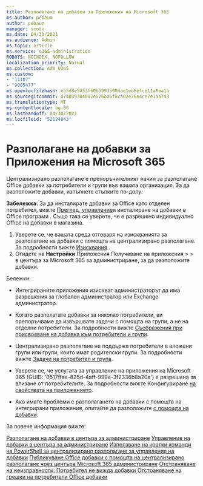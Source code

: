 ```yaml
---
title: Разполагане на добавки за Приложения на Microsoft 365
ms.author: pebaum
author: pebaum
manager: scotv
ms.date: 04/30/2021
ms.audience: Admin
ms.topic: article
ms.service: o365-administration
ROBOTS: NOINDEX, NOFOLLOW
localization_priority: Normal
ms.collection: Adm_O365
ms.custom:
- "11107"
- "9005477"
ms.openlocfilehash: e55d8e5453f60b5993500dae1eb6efce11a8aa1a
ms.sourcegitcommit: d74039304002e526ba6f8ca02e76e4ce7e1aa743
ms.translationtype: MT
ms.contentlocale: bg-BG
ms.lasthandoff: 04/30/2021
ms.locfileid: "52124843"
---
```

# <a name="deploying-add-ins-for-microsoft-365-apps"></a>Разполагане на добавки за Приложения на Microsoft 365

Централизирано разполагане е препоръчителният начин за разполагане Office добавки за потребители и групи във вашата организация. За да разположите добавки, изпълнете стъпките по-долу:

**Забележка:** За да инсталирате добавки за Office като отделен потребител, вижте [Преглед, управление](https://support.microsoft.com/topic/view-manage-and-install-add-ins-in-office-programs-16278816-1948-4028-91e5-76dca5380f8d)и инсталиране на добавки в Office програми . Също така се уверете, че е разрешено индивидуално Office на добавки в магазина. 

1. Уверете се, че вашата среда отговаря на изискванията за разполагане на добавки с помощта на централизирано разполагане. За подробности вижте [Изисквания](https://docs.microsoft.com/microsoft-365/admin/manage/centralized-deployment-of-add-ins?#requirements).
2. Отидете на **Настройки** Приложения Получаване на приложения  >    >   в центъра за Microsoft 365 за администриране, за да разположите добавки. 

Бележки: 

- Интегрираните приложения изискват администраторът да има разрешения за глобален администратор или Exchange администратор.

- Когато разполагате добавки за няколко потребители, ви препоръчваме да извършвате задачи с помощта на групи, а не на отделни потребители. За подробности вижте [Съображения при присвояване на добавка към потребители и групи](https://docs.microsoft.com/microsoft-365/admin/manage/manage-deployment-of-add-ins?view=o365-worldwide#considerations-when-assigning-an-add-in-to-users-and-groups).

- Централизирано разполагане не поддържа потребители в вложени групи или групи, които имат родителски групи. За подробности вижте [Задачи на потребител и група](https://docs.microsoft.com/microsoft-365/admin/manage/centralized-deployment-of-add-ins?view=o365-worldwide#user-and-group-assignments).

- Уверете се, че услугата за управление на приложения на Microsoft 365 (GUID: '0517ffae-825d-4aff-999e-3f2336b8a20a') е разрешена за влизане от потребителите. За подробности вижте Конфигуриране [на свойствата на приложението](https://docs.microsoft.com/azure/active-directory/manage-apps/add-application-portal-configure#configure-app-properties).

- Ако имате проблеми с разполагането на добавки с помощта на интегрирани приложения, опитайте да разположите [с помощта на добавки](https://admin.microsoft.com/AdminPortal/Home?#/Settings/AddIns).

За повече информация вижте:

[Разполагане на добавки в центъра за администриране](https://docs.microsoft.com/microsoft-365/admin/manage/manage-deployment-of-add-ins) 
 [Управление на добавки в центъра за администриране](https://docs.microsoft.com/microsoft-365/admin/manage/manage-addins-in-the-admin-center) 
 [Използване на кратки команди на PowerShell за централизирано разполагане за управление на добавки](https://docs.microsoft.com/microsoft-365/enterprise/use-the-centralized-deployment-powershell-cmdlets-to-manage-add-ins) 
 [Публикуване Office добавки с помощта на централизирано разполагане чрез центъра Microsoft 365 администриране](https://docs.microsoft.com/office/dev/add-ins/publish/centralized-deployment#publish-an-office-add-in-via-centralized-deployment) 
 [Отстраняване на неизправности: Потребител не вижда добавки](https://docs.microsoft.com/office365/troubleshoot/access-management/user-not-seeing-add-ins) 
 [Отстраняване на грешки на потребители Office добавки](https://docs.microsoft.com/office/dev/add-ins/testing/testing-and-troubleshooting)